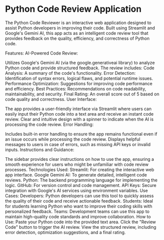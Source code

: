 # Python Code Review Application 

The Python Code Reviewer is an interactive web application designed to assist Python developers in improving their code. Built using Streamlit and Google's Gemini AI, this app acts as an intelligent code review tool that provides feedback on the quality, efficiency, and correctness of Python code.

Features:
AI-Powered Code Review:

Utilizes Google's Gemini AI (via the google.generativeai library) to analyze Python code and provide structured feedback.
The review includes:
Code Analysis: A summary of the code's functionality.
Error Detection: Identification of syntax errors, logical flaws, and potential runtime issues.
Performance Optimization: Suggestions for improving code performance and efficiency.
Best Practices: Recommendations on code readability, maintainability, and security.
Final Rating: An overall score out of 5 based on code quality and correctness.
User Interface:

The app provides a user-friendly interface via Streamlit where users can easily input their Python code into a text area and receive an instant code review.
Clear and intuitive design with a spinner to indicate when the AI is processing the code review.
Error Handling:

Includes built-in error handling to ensure the app remains functional even if an issue occurs while processing the code review.
Displays helpful messages to users in case of errors, such as missing API keys or invalid inputs.
Instructions and Guidance:

The sidebar provides clear instructions on how to use the app, ensuring a smooth experience for users who might be unfamiliar with code review processes.
Technologies Used:
Streamlit: For creating the interactive web app interface.
Google Gemini AI: To generate detailed, intelligent code reviews.
Python: The backend programming language for implementing the logic.
GitHub: For version control and code management.
API Keys: Secure integration with Google's AI services using environment variables.
Use Cases:
Developers: Python developers can use this tool to quickly assess the quality of their code and receive actionable feedback.
Students: Ideal for students learning Python who want to improve their coding skills with personalized feedback.
Teams: Development teams can use this app to maintain high-quality code standards and improve collaboration.
How to Use:
Paste your Python code into the provided text area.
Click the "Review Code" button to trigger the AI review.
View the structured review, including error detection, optimization suggestions, and a final rating.
